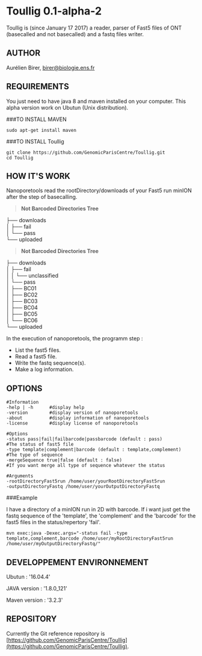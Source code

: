 Toullig 0.1-alpha-2
=======

Toullig is (since January 17 2017) a reader, parser of Fast5 files of ONT (basecalled and not basecalled) and a fastq files writer.


AUTHOR
-

Aurélien Birer, [birer@biologie.ens.fr](birer@biologie.ens.fr)


REQUIREMENTS
-

You just need to have java 8 and maven installed on your computer. This alpha version work on Ubutun (Unix distribution).


###TO INSTALL MAVEN



    sudo apt-get install maven


###TO INSTALL Toullig



    git clone https://github.com/GenomicParisCentre/Toullig.git
    cd Toullig


HOW IT'S WORK
-

Nanoporetools read the rootDirectory/downloads of your Fast5 run minION after the step of basecalling.

>**Not Barcoded Directories Tree**

├── downloads <br>
│   ├── fail <br>
│   └── pass <br>
└── uploaded <br>

>**Not Barcoded Directories Tree**

├── downloads <br>
│   ├── fail <br>
│   │   └── unclassified <br>
│   └── pass <br>
│       ├── BC01 <br>
│       ├── BC02 <br>
│       ├── BC03 <br>
│       ├── BC04 <br>
│       ├── BC05 <br>
│       └── BC06 <br>
└── uploaded <br>

In the execution of nanoporetools, the programm step :

 + List the fast5 files.
 + Read a fast5 file.
 + Write the fastq sequence(s).
 + Make a log information.


OPTIONS
-

    #Information
    -help | -h      #display help
    -version        #display version of nanoporetools
    -about          #display information of nanoporetools
    -license        #display license of nanoporetools
    
    #Options
    -status pass|fail|failbarcode|passbarcode (default : pass)                  #The status of fast5 file
    -type template|complement|barcode (default : template,complement)   #The type of sequence
    -mergeSequence true|false (default : false)                                 #If you want merge all type of sequence whatever the status
    
    #Arguments
    -rootDirectoryFast5run /home/user/yourRootDirectoryFast5run
    -outputDirectoryFastq /home/user/yourOutputDirectoryFastq
    
    
###Example


I have a directory of a minION run in 2D with barcode.
If i want just get the fastq sequence of the 'template', the 'complement' and the 'barcode' for the fast5 files in the status/repertory 'fail'.


    mvn exec:java -Dexec.args="-status fail -type template,complement,barcode /home/user/myRootDirectoryFast5run /home/user/myOutputDirectoryFastq/"



DEVELOPPEMENT ENVIRONNEMENT
-

Ubutun : '16.04.4'

JAVA version : '1.8.0_121'

Maven version : '3.2.3'


REPOSITORY
-

Currently the Git reference repository is [https://github.com/GenomicParisCentre/Toullig](https://github.com/GenomicParisCentre/Toullig).
